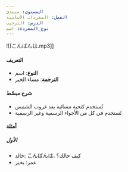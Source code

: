 ```yaml
---
المستوى: مبتدئ
الفصل: المفردات الأساسية
الدرس: الترحيب
نوع_المفردة: اسم
---
```


![[こんばんは.mp3]]

#### التعريف

- **النوع**: اسم
- **الترجمة**: مساء الخير

#### شرح مبسّط

- تُستخدم كتحية مسائية بعد غروب الشمس
- تُستخدم في كل من الأجواء الرسمية وغير الرسمية

#### أمثلة

##### الأول

- خالد: こんばんは، كيف حالك؟
- عمر: بخير
